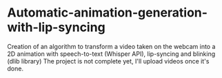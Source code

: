 # Automatic-animation-generation-with-lip-syncing
Creation of an algorithm to transform a video taken on the webcam into a 2D animation with speech-to-text (Whisper API), lip-syncing and blinking (dlib library)
The project is not complete yet, I'll upload videos once it's done.
